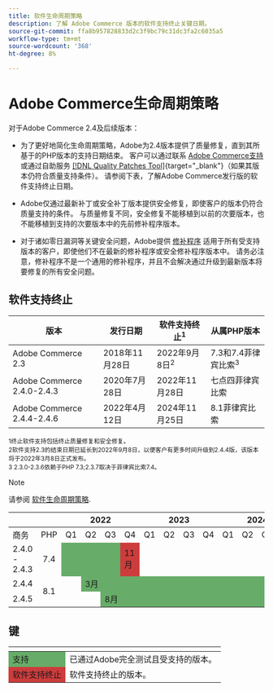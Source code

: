 ```yaml
---
title: 软件生命周期策略
description: 了解 Adobe Commerce 版本的软件支持终止关键日期。
source-git-commit: ffa8b957828833d2c3f9bc79c31dc3fa2c6035a5
workflow-type: tm+mt
source-wordcount: '368'
ht-degree: 8%

---
```



# Adobe Commerce生命周期策略

对于Adobe Commerce 2.4及后续版本：

- 为了更好地简化生命周期策略，Adobe为2.4版本提供了质量修复，直到其所基于的PHP版本的支持日期结束。 客户可以通过联系 [Adobe Commerce支持](https://developer.adobe.com/commerce/contributor/community/support/) 或通过自助服务 [[!DNL Quality Patches Tool]](https://experienceleague.adobe.com/tools/commerce-quality-patches/index.html){target=&quot;_blank&quot;}（如果其版本仍符合质量支持条件）。 请参阅下表，了解Adobe Commerce发行版的软件支持终止日期。

- Adobe仅通过最新补丁或安全补丁版本提供安全修复，即使客户的版本仍符合质量支持的条件。 与质量修复不同，安全修复不能移植到以前的次要版本，也不能移植到支持的次要版本中的先前修补程序版本。

- 对于诸如零日漏洞等关键安全问题，Adobe提供 [修补程序](https://support.magento.com/hc/en-us/sections/360003869892-Known-issues-patches-attached-) 适用于所有受支持版本的客户，即使他们不在最新的修补程序或安全修补程序版本中。 请务必注意，修补程序不是一个通用的修补程序，并且不会解决通过升级到最新版本将要修复的所有安全问题。

## 软件支持终止

| 版本 | 发行日期 | 软件支持终止<sup>1</sup> | 从属PHP版本 |
| -------------------------------- | ----------------- | ----------------------------------- | --------------------------- |
| Adobe Commerce 2.3 | 2018年11月28日 | 2022年9月8日<sup>2</sup> | 7.3和7.4菲律宾比索<sup>3</sup> |
| Adobe Commerce 2.4.0-2.4.3 | 2020年7月28日 | 2022年11月28日 | 七点四菲律宾比索 |
| Adobe Commerce 2.4.4-2.4.6 | 2022年4月12日 | 2024年11月25日 | 8.1菲律宾比索 |

<sup>1终止软件支持包括终止质量修复和安全修复。</sup><br>
<sup>2软件支持2.3的结束日期已延长到2022年9月8日，以便客户有更多时间升级到2.4.4版，该版本将于2022年3月8日正式发布。</sup><br>
<sup>3 2.3.0-2.3.6依赖于PHP 7.3;2.3.7取决于菲律宾比索7.4。</sup>

>[!NOTE]
>
>请参阅 [软件生命周期策略](https://www.adobe.com/content/dam/cc/en/legal/terms/enterprise/pdfs/Adobe-Commerce-Software-Lifecycle-Policy.pdf).

<table>
<thead>
  <tr>
    <th colspan="2"></th>
    <th colspan="4">2022</th>
    <th colspan="4">2023</th>
    <th colspan="4">2024</th>
  </tr>
</thead>
<tbody>
  <tr>
    <td>商务</td>
    <td>PHP</td>
    <td>Q1</td>
    <td>Q2</td>
    <td>Q3</td>
    <td>Q4</td>
    <td>Q1</td>
    <td>Q2</td>
    <td>Q3</td>
    <td>Q4</td>
    <td>Q1</td>
    <td>Q2</td>
    <td>Q3</td>
    <td>Q4</td>
  </tr>
  <tr>
    <td>2.4.0 - 2.4.3</td>
    <td style="text-align:center">7.4</td>
    <td colspan="3" style="background-color:#67ac68;"></td>
    <td style="background-color:#cd3c3c;">11月</td>
    <td colspan="8" ></td>
  </tr>
  <tr>
    <td>2.4.4</td>
    <td rowspan="2" style="text-align:center">8.1</td>
    <td></td>
    <td colspan="10" style="background-color:#67ac68;">3月</td>
    <td rowspan="2" style="background-color:#cd3c3c;">11月</td>
  </tr>
  <tr>
    <td>2.4.5</td>
    <td colspan="2"></td>
    <td colspan="9" style="background-color:#67ac68;">8月</td>
  </tr>
</tbody>
</table>

## 键

<table>
  <thead>
   <tr>
    <th></th>
    <th></th>
   </tr>
  </thead>
 <tbody>
  <tr>
   <td style="background-color:#67ac68;">支持</td>
   <td>已通过Adobe完全测试且受支持的版本。</td>
  </tr>
  <tr>
   <td style="background-color:#cd3c3c;">软件支持终止</td>
   <td>软件支持终止的版本。</td>
  </tr>
 </tbody>
</table>
